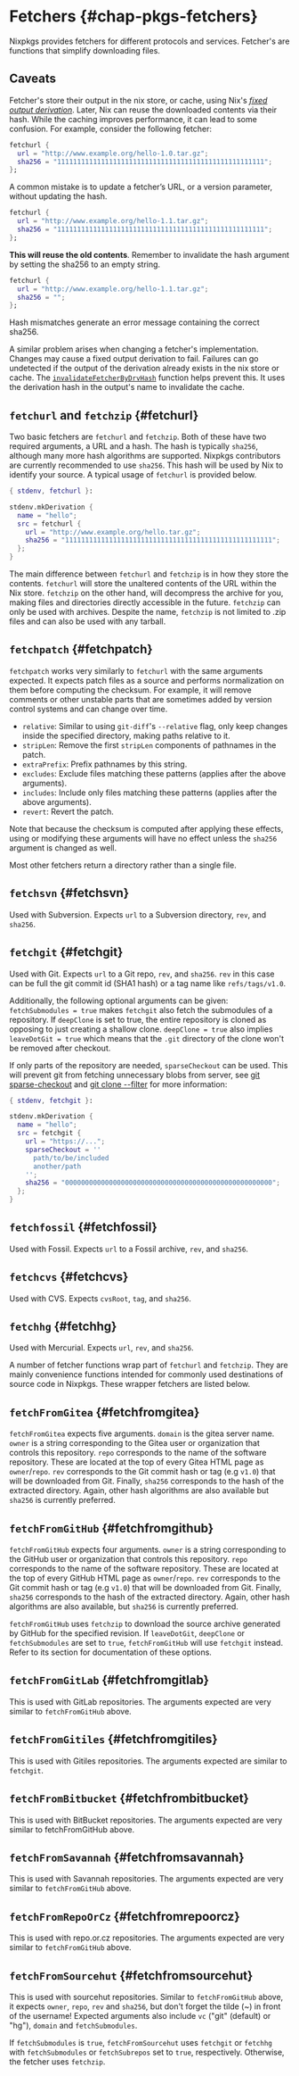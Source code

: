 # Fetchers {#chap-pkgs-fetchers}

Nixpkgs provides fetchers for different protocols and services. Fetcher's are functions that simplify downloading files.

## Caveats

Fetcher's store their output in the nix store, or cache, using Nix's [_fixed output derivation_](https://nixos.org/manual/nix/stable/#fixed-output-drvs). Later, Nix can reuse the downloaded contents via their hash. While the caching improves performance, it can lead to some confusion. For example, consider the following fetcher:

```nix
fetchurl {
  url = "http://www.example.org/hello-1.0.tar.gz";
  sha256 = "1111111111111111111111111111111111111111111111111111";
};
```

A common mistake is to update a fetcher’s URL, or a version parameter, without updating the hash.

```nix
fetchurl {
  url = "http://www.example.org/hello-1.1.tar.gz";
  sha256 = "1111111111111111111111111111111111111111111111111111";
};
```

**This will reuse the old contents**. Remember to invalidate the hash argument by setting the sha256 to an empty string.

```nix
fetchurl {
  url = "http://www.example.org/hello-1.1.tar.gz";
  sha256 = "";
};
```

Hash mismatches generate an error message containing the correct sha256.

A similar problem arises when changing a fetcher's implementation. Changes may cause a fixed output derivation to fail. Failures can go undetected if the output of the derivation already exists in the nix store or cache. The [`invalidateFetcherByDrvHash`](#tester-invalidateFetcherByDrvHash) function helps prevent this. It uses the derivation hash in the output's name to invalidate the cache.

## `fetchurl` and `fetchzip` {#fetchurl}

Two basic fetchers are `fetchurl` and `fetchzip`. Both of these have two required arguments, a URL and a hash. The hash is typically `sha256`, although many more hash algorithms are supported. Nixpkgs contributors are currently recommended to use `sha256`. This hash will be used by Nix to identify your source. A typical usage of `fetchurl` is provided below.

```nix
{ stdenv, fetchurl }:

stdenv.mkDerivation {
  name = "hello";
  src = fetchurl {
    url = "http://www.example.org/hello.tar.gz";
    sha256 = "1111111111111111111111111111111111111111111111111111";
  };
}
```

The main difference between `fetchurl` and `fetchzip` is in how they store the contents. `fetchurl` will store the unaltered contents of the URL within the Nix store. `fetchzip` on the other hand, will decompress the archive for you, making files and directories directly accessible in the future. `fetchzip` can only be used with archives. Despite the name, `fetchzip` is not limited to .zip files and can also be used with any tarball.

## `fetchpatch` {#fetchpatch}

`fetchpatch` works very similarly to `fetchurl` with the same arguments expected. It expects patch files as a source and performs normalization on them before computing the checksum. For example, it will remove comments or other unstable parts that are sometimes added by version control systems and can change over time.

- `relative`: Similar to using `git-diff`'s `--relative` flag, only keep changes inside the specified directory, making paths relative to it.
- `stripLen`: Remove the first `stripLen` components of pathnames in the patch.
- `extraPrefix`: Prefix pathnames by this string.
- `excludes`: Exclude files matching these patterns (applies after the above arguments).
- `includes`: Include only files matching these patterns (applies after the above arguments).
- `revert`: Revert the patch.

Note that because the checksum is computed after applying these effects, using or modifying these arguments will have no effect unless the `sha256` argument is changed as well.


Most other fetchers return a directory rather than a single file.

## `fetchsvn` {#fetchsvn}

Used with Subversion. Expects `url` to a Subversion directory, `rev`, and `sha256`.

## `fetchgit` {#fetchgit}

Used with Git. Expects `url` to a Git repo, `rev`, and `sha256`. `rev` in this case can be full the git commit id (SHA1 hash) or a tag name like `refs/tags/v1.0`.

Additionally, the following optional arguments can be given: `fetchSubmodules = true` makes `fetchgit` also fetch the submodules of a repository. If `deepClone` is set to true, the entire repository is cloned as opposing to just creating a shallow clone. `deepClone = true` also implies `leaveDotGit = true` which means that the `.git` directory of the clone won't be removed after checkout.

If only parts of the repository are needed, `sparseCheckout` can be used. This will prevent git from fetching unnecessary blobs from server, see [git sparse-checkout](https://git-scm.com/docs/git-sparse-checkout) and [git clone --filter](https://git-scm.com/docs/git-clone#Documentation/git-clone.txt---filterltfilter-specgt) for more information:

```nix
{ stdenv, fetchgit }:

stdenv.mkDerivation {
  name = "hello";
  src = fetchgit {
    url = "https://...";
    sparseCheckout = ''
      path/to/be/included
      another/path
    '';
    sha256 = "0000000000000000000000000000000000000000000000000000";
  };
}
```

## `fetchfossil` {#fetchfossil}

Used with Fossil. Expects `url` to a Fossil archive, `rev`, and `sha256`.

## `fetchcvs` {#fetchcvs}

Used with CVS. Expects `cvsRoot`, `tag`, and `sha256`.

## `fetchhg` {#fetchhg}

Used with Mercurial. Expects `url`, `rev`, and `sha256`.

A number of fetcher functions wrap part of `fetchurl` and `fetchzip`. They are mainly convenience functions intended for commonly used destinations of source code in Nixpkgs. These wrapper fetchers are listed below.

## `fetchFromGitea` {#fetchfromgitea}

`fetchFromGitea` expects five arguments. `domain` is the gitea server name. `owner` is a string corresponding to the Gitea user or organization that controls this repository. `repo` corresponds to the name of the software repository. These are located at the top of every Gitea HTML page as `owner`/`repo`. `rev` corresponds to the Git commit hash or tag (e.g `v1.0`) that will be downloaded from Git. Finally, `sha256` corresponds to the hash of the extracted directory. Again, other hash algorithms are also available but `sha256` is currently preferred.

## `fetchFromGitHub` {#fetchfromgithub}

`fetchFromGitHub` expects four arguments. `owner` is a string corresponding to the GitHub user or organization that controls this repository. `repo` corresponds to the name of the software repository. These are located at the top of every GitHub HTML page as `owner`/`repo`. `rev` corresponds to the Git commit hash or tag (e.g `v1.0`) that will be downloaded from Git. Finally, `sha256` corresponds to the hash of the extracted directory. Again, other hash algorithms are also available, but `sha256` is currently preferred.

`fetchFromGitHub` uses `fetchzip` to download the source archive generated by GitHub for the specified revision. If `leaveDotGit`, `deepClone` or `fetchSubmodules` are set to `true`, `fetchFromGitHub` will use `fetchgit` instead. Refer to its section for documentation of these options.

## `fetchFromGitLab` {#fetchfromgitlab}

This is used with GitLab repositories. The arguments expected are very similar to `fetchFromGitHub` above.

## `fetchFromGitiles` {#fetchfromgitiles}

This is used with Gitiles repositories. The arguments expected are similar to `fetchgit`.

## `fetchFromBitbucket` {#fetchfrombitbucket}

This is used with BitBucket repositories. The arguments expected are very similar to fetchFromGitHub above.

## `fetchFromSavannah` {#fetchfromsavannah}

This is used with Savannah repositories. The arguments expected are very similar to `fetchFromGitHub` above.

## `fetchFromRepoOrCz` {#fetchfromrepoorcz}

This is used with repo.or.cz repositories. The arguments expected are very similar to `fetchFromGitHub` above.

## `fetchFromSourcehut` {#fetchfromsourcehut}

This is used with sourcehut repositories. Similar to `fetchFromGitHub` above,
it expects `owner`, `repo`, `rev` and `sha256`, but don't forget the tilde (~)
in front of the username! Expected arguments also include `vc` ("git" (default)
or "hg"), `domain` and `fetchSubmodules`.

If `fetchSubmodules` is `true`, `fetchFromSourcehut` uses `fetchgit`
or `fetchhg` with `fetchSubmodules` or `fetchSubrepos` set to `true`,
respectively. Otherwise, the fetcher uses `fetchzip`.
